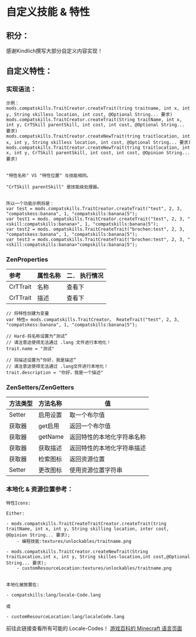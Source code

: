 # 自定义技能 & 特性

## 积分：

感谢Kindlich撰写大部分自定义内容实现！

## 自定义特性：

### 实现语法：

    示例：
    mods.compatskills.TraitCreator.createTrait(tring traitname, int x, int y, String skilless location, int cost, @Optional String... 要求)
    mods.compatskills.TraitCreator.createTrait(String traitName, int x, int y, CrTSkill parentSkill, int cost, int cost, @Optional String... 要求)
    mods.compatskills.TraitCreator.createNewTrait(tring traitlocation, int x, int y, String skilless location, int cost, @Optional String... 要求)
    mods.compatskills.TraitCreator.createNewTrait(tring traitlocation, int x, int y, CrTSkill parentSkill, int cost, int cost, @Opinion String... 要求)
    
    
    "特性名称" VS "特性位置" 与技能相同。
    
    "CrTSkill parentSkill" 是技能级处理器。
    
    
    所以一个功能示例将是：
    var test = mods.compatskills.TraitCreator.createTrait("test", 2, 3, "compatskess:banana", 1, "compatskills:banana|5");
    var test1 = mods. ompatskills.TraitCreator.createTrait("test", 2, 3, "<skill:compatskills:banana>", 1, "compatskills:banana|5");
    var test2 = mods. ompatskills.TraitCreateTrait("brochen:test", 2, 3, "compatskess:banana", 1, "compatskills:banana|5");
    var test3 = mods.compatskills.TraitCreateTrait("brochen:test", 2, 3, "<skill:compatskills:banana>"compskills:banana|5");
    

### ZenProperties

| 参考       | 属性名称 | 二． 执行情况 |
|:-------- |:---- | ------- |
| CrTTrait | 名称   | 查看下     |
| CrTTrait | 描述   | 查看下     |

    // 将特性创建为变量
    var 特性= mods.compatskills.TraitCreator。 ReateTrait("test", 2, 3, "compatskess:banana", 1, "compatskills:banana|5");
    
    // Hard-将名称设置为“测试”
    // 请注意这使得无法通过 .lang 文件进行本地化！
    trait.name = "测试"
    
    // 将描述设置为“你好，我是描述”
    // 请注意这使得无法通过 .lang文件进行本地化！
    trait.description = "你好，我是一个描述"
    

### ZenSetters/ZenGetters

| 方法类型   | 方法名称    | 值             |
|:------ |:------- | ------------- |
| Setter | 启用设置    | 取一个布尔值        |
| 获取器    | get启用   | 返回一个布尔值       |
| 获取器    | getName | 返回特性的本地化字符串名称 |
| 获取器    | 获取描述    | 返回特性的本地化字符串描述 |
| 获取器    | 检索图标    | 返回资源位置        |
| Setter | 更改图标    | 使用资源位置字符串     |

### 本地化 & 资源位置参考：

    特性Icons:
    
    Either:
    
    - mods.compatskills.TraitCreateTraitCreator.createTrait(tring traitName, int x, int y, String skilling location, inter cost, @Opinion String... 要求);
        - 编程技能:textures/unlockables/traitname.png
    
    - mods.compatskills.TraitCreator.createNewTrait(String traitLocation,int x, int y, String skilles-location,int cost,@Optional String... 要求);
        - customResourceLocation:textures/unlockables/traitname.png
    
    
    本地化被放置在:
    
    - compatskills:lang/locale-Code.lang
    
    或
    
    - customResourceLocation:lang/localeCode.lang
    

前往此链接查看所有可能的 Locale-Codes！ [游戏百科的 Minecraft 语言页面](https://minecraft.gamepedia.com/Language "Gamepedia's Minecraft Language Page")